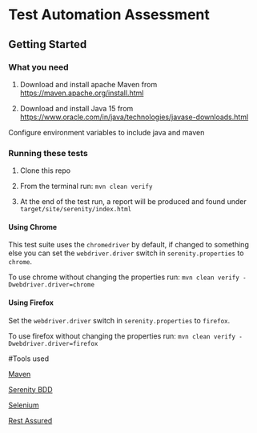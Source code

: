 # Test Automation Assessment

## Getting Started

### What you need

1. Download and install apache Maven from
https://maven.apache.org/install.html

2. Download and install Java 15 from
https://www.oracle.com/in/java/technologies/javase-downloads.html

Configure environment variables to include java and maven

### Running these tests

1. Clone this repo

2. From the terminal run: `mvn clean verify`

3. At the end of the test run, a report will be produced and found under `target/site/serenity/index.html`

#### Using Chrome

This test suite uses the `chromedriver` by default, if changed to something else you can set the `webdriver.driver` switch in `serenity.properties` to `chrome`.

To use chrome without changing the properties run: `mvn clean verify -Dwebdriver.driver=chrome`

#### Using Firefox

Set the `webdriver.driver` switch in `serenity.properties` to `firefox`.

To use firefox without changing the properties run: `mvn clean verify -Dwebdriver.driver=firefox`

#Tools used

[Maven](https://maven.apache.org/)

[Serenity BDD](https://serenity-bdd.github.io/theserenitybook/latest/index.html)

[Selenium](https://www.selenium.dev/about/)

[Rest Assured](https://rest-assured.io/) 